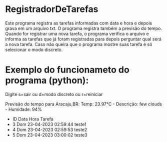 # RegistradorDeTarefas
Este programa registra as tarefas informadas com data e hora e depois grava em um arquivo txt. O programa registra também a previsão do tempo. Quando for registrar uma nova tarefa, o programa verifica o arquivo e informa as tarefas que já foram registradas para depois perguntar qual será a nova tarefa. Caso não queira que o programa mostre suas tarefa é só selecionar o modo discreto.

# Exemplo do funcionameto do programa (python):

Digite s=sair ou d=modo discreto ou r=reiniciar

Previsão do tempo para Aracaju,BR: Temp: 23.97°C - Descrição: few clouds - Humidade: 94%

* ID      Data    Hora    Tarefa
* 3       Dom 23-04-2023  02:59:44        teste1
* 4       Dom 23-04-2023  02:59:53        teste2
* 5       Dom 23-04-2023  03:00:02        teste3